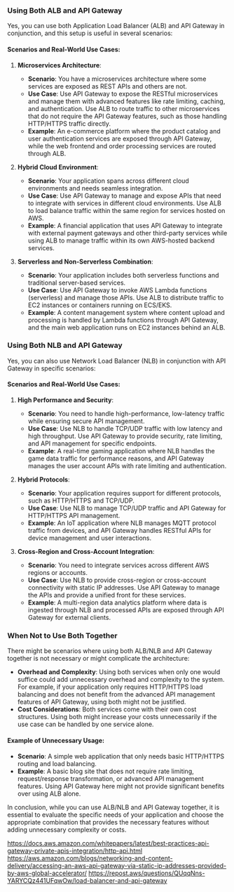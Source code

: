 ### Using Both ALB and API Gateway

Yes, you can use both Application Load Balancer (ALB) and API Gateway in conjunction, and this setup is useful in several scenarios:

#### Scenarios and Real-World Use Cases:

1. **Microservices Architecture**:
   - **Scenario**: You have a microservices architecture where some services are exposed as REST APIs and others are not.
   - **Use Case**: Use API Gateway to expose the RESTful microservices and manage them with advanced features like rate limiting, caching, and authentication. Use ALB to route traffic to other microservices that do not require the API Gateway features, such as those handling HTTP/HTTPS traffic directly.
   - **Example**: An e-commerce platform where the product catalog and user authentication services are exposed through API Gateway, while the web frontend and order processing services are routed through ALB.

2. **Hybrid Cloud Environment**:
   - **Scenario**: Your application spans across different cloud environments and needs seamless integration.
   - **Use Case**: Use API Gateway to manage and expose APIs that need to integrate with services in different cloud environments. Use ALB to load balance traffic within the same region for services hosted on AWS.
   - **Example**: A financial application that uses API Gateway to integrate with external payment gateways and other third-party services while using ALB to manage traffic within its own AWS-hosted backend services.

3. **Serverless and Non-Serverless Combination**:
   - **Scenario**: Your application includes both serverless functions and traditional server-based services.
   - **Use Case**: Use API Gateway to invoke AWS Lambda functions (serverless) and manage those APIs. Use ALB to distribute traffic to EC2 instances or containers running on ECS/EKS.
   - **Example**: A content management system where content upload and processing is handled by Lambda functions through API Gateway, and the main web application runs on EC2 instances behind an ALB.

### Using Both NLB and API Gateway

Yes, you can also use Network Load Balancer (NLB) in conjunction with API Gateway in specific scenarios:

#### Scenarios and Real-World Use Cases:

1. **High Performance and Security**:
   - **Scenario**: You need to handle high-performance, low-latency traffic while ensuring secure API management.
   - **Use Case**: Use NLB to handle TCP/UDP traffic with low latency and high throughput. Use API Gateway to provide security, rate limiting, and API management for specific endpoints.
   - **Example**: A real-time gaming application where NLB handles the game data traffic for performance reasons, and API Gateway manages the user account APIs with rate limiting and authentication.

2. **Hybrid Protocols**:
   - **Scenario**: Your application requires support for different protocols, such as HTTP/HTTPS and TCP/UDP.
   - **Use Case**: Use NLB to manage TCP/UDP traffic and API Gateway for HTTP/HTTPS API management.
   - **Example**: An IoT application where NLB manages MQTT protocol traffic from devices, and API Gateway handles RESTful APIs for device management and user interactions.

3. **Cross-Region and Cross-Account Integration**:
   - **Scenario**: You need to integrate services across different AWS regions or accounts.
   - **Use Case**: Use NLB to provide cross-region or cross-account connectivity with static IP addresses. Use API Gateway to manage the APIs and provide a unified front for these services.
   - **Example**: A multi-region data analytics platform where data is ingested through NLB and processed APIs are exposed through API Gateway for external clients.

### When Not to Use Both Together

There might be scenarios where using both ALB/NLB and API Gateway together is not necessary or might complicate the architecture:

- **Overhead and Complexity**: Using both services when only one would suffice could add unnecessary overhead and complexity to the system. For example, if your application only requires HTTP/HTTPS load balancing and does not benefit from the advanced API management features of API Gateway, using both might not be justified.
- **Cost Considerations**: Both services come with their own cost structures. Using both might increase your costs unnecessarily if the use case can be handled by one service alone.

#### Example of Unnecessary Usage:

- **Scenario**: A simple web application that only needs basic HTTP/HTTPS routing and load balancing.
- **Example**: A basic blog site that does not require rate limiting, request/response transformation, or advanced API management features. Using API Gateway here might not provide significant benefits over using ALB alone.

In conclusion, while you can use ALB/NLB and API Gateway together, it is essential to evaluate the specific needs of your application and choose the appropriate combination that provides the necessary features without adding unnecessary complexity or costs.


https://docs.aws.amazon.com/whitepapers/latest/best-practices-api-gateway-private-apis-integration/http-api.html
https://aws.amazon.com/blogs/networking-and-content-delivery/accessing-an-aws-api-gateway-via-static-ip-addresses-provided-by-aws-global-accelerator/
https://repost.aws/questions/QUqqNns-YARYCQz441UFqwOw/load-balancer-and-api-gateway
